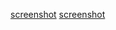 [screenshot](https://codeberg.org/tunjan/dotfiles/src/branch/main/2023-09-18_16-09-07.png)
[screenshot](https://codeberg.org/tunjan/dotfiles/src/branch/main/2023-09-18_16-10-15.png)

